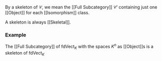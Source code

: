 By a skeleton of $\mathcal{C}$, we mean the [[Full Subcategory]] $\mathcal{C}'$ 
containing just one [[Object]] for each [[Isomorphism]] class.

A skeleton is always [[Skeletal]].


### Example
The [[Full Subcategory]] of $\mathrm{fdVect}_{K}$ with the spaces $K^{n}$ as [[Object]]s
is a skeleton of $\mathrm{fdVect}_{K}$
